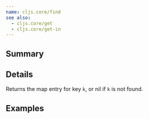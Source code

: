 ```yaml
---
name: cljs.core/find
see also:
  - cljs.core/get
  - cljs.core/get-in
---
```


## Summary

## Details

Returns the map entry for key `k`, or nil if `k` is not found.

## Examples
